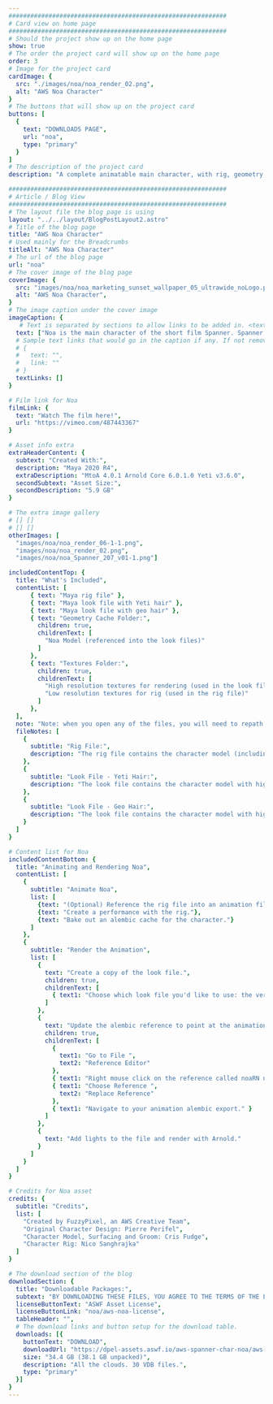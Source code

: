 ```yaml
---
############################################################
# Card view on home page
############################################################
# Should the project show up on the home page
show: true
# The order the project card will show up on the home page
order: 3
# Image for the project card
cardImage: {
  src: "./images/noa/noa_render_02.png",
  alt: "AWS Noa Character"
}
# The buttons that will show up on the project card
buttons: [
  {
    text: "DOWNLOADS PAGE",
    url: "noa",
    type: "primary"
  }
]
# The description of the project card
description: "A complete animatable main character, with rig, geometry, textures, and hair groom, represented in Maya. Noa is the hero of the short film Spanner, created by AWS’s in-house production team FuzzyPixel."

############################################################
# Article / Blog View
############################################################
# The layout file the blog page is using
layout: "../../layout/BlogPostLayout2.astro"
# Title of the blog page
title: "AWS Noa Character"
# Used mainly for the Breadcrumbs
titleAlt: "AWS Noa Character"
# The url of the blog page
url: "noa"
# The cover image of the blog page
coverImage: {
  src: "images/noa/noa_marketing_sunset_wallpaper_05_ultrawide_noLogo.png",
  alt: "AWS Noa Character",
}
# The image caption under the cover image
imageCaption: {
   # Text is separated by sections to allow links to be added in. <text> <link> <text>
  text: ["Noa is the main character of the short film Spanner. Spanner was created by FuzzyPixel, a production team within AWS that consists of artists and creatives that push and test new cloud technologies to help ensure they stand up to the rigors of real-world production.",],
  # Sample text links that would go in the caption if any. If not remove them like this:
  # {
  #   text: "",
  #   link: ""
  # }
  textLinks: []
}

# Film link for Noa
filmLink: {
  text: "Watch The film here!",
  url: "https://vimeo.com/487443367"
}

# Asset info extra
extraHeaderContent: {
  subtext: "Created With:",
  description: "Maya 2020 R4",
  extraDescription: "MtoA 4.0.1 Arnold Core 6.0.1.0 Yeti v3.6.0",
  secondSubtext: "Asset Size:",
  secondDescription: "5.9 GB"
}

# The extra image gallery
# [] []
# [] []
otherImages: [ 
  "images/noa/noa_render_06-1-1.png", 
  "images/noa/noa_render_02.png",
  "images/noa/noa_Spanner_207_v01-1.png"]

includedContentTop: {
  title: "What's Included",
  contentList: [   
      { text: "Maya rig file" },
      { text: "Maya look file with Yeti hair" },
      { text: "Maya look file with geo hair" },
      { text: "Geometry Cache Folder:",
        children: true,
        childrenText: [
          "Noa Model (referenced into the look files)"
        ] 
      },
      { text: "Textures Folder:",
        children: true,
        childrenText: [
          "High resolution textures for rendering (used in the look files)",
          "Low resolution textures for rig (used in the rig file)"
        ] 
      },
  ],
  note: "Note: when you open any of the files, you will need to repath the textures, and in the look files you will need to repath the alembic cache, to point to the location of the files on your computer.",
  fileNotes: [
    {
      subtitle: "Rig File:",
      description: "The rig file contains the character model (including low resolution hair geometry) and simple materials with low resolution textures applied."
    },
    {
      subtitle: "Look File - Yeti Hair:",
      description: "The look file contains the character model with high resolution textures and materials applied. This look file also contains a Yeti hair system that can be simulated. In order to use this look file interactively or for rendering, you will need a Yeti license."
    },
    {
      subtitle: "Look File - Geo Hair:",
      description: "The look file contains the character model with high resolution textures and materials applied. This look file contains hair geometry, and does not require any extra licensing to render."
    }
  ]
}

# Content list for Noa
includedContentBottom: {
  title: "Animating and Rendering Noa",
  contentList: [
    {
      subtitle: "Animate Noa",
      list: [
        {text: "(Optional) Reference the rig file into an animation file."},
        {text: "Create a performance with the rig."},
        {text: "Bake out an alembic cache for the character."}
      ]
    },
    {
      subtitle: "Render the Animation",
      list: [
        {
          text: "Create a copy of the look file.",
          children: true,
          childrenText: [
            { text1: "Choose which look file you'd like to use: the version with Yeti hair, or the version without Yeti hair."}
          ] 
        },
        {
          text: "Update the alembic reference to point at the animation export you did earlier.",
          children: true,
          childrenText: [
            {
              text1: "Go to File ",
              text2: "Reference Editor"
            },
            { text1: "Right mouse click on the reference called noaRN noa.abc" },
            { text1: "Choose Reference ",
              text2: "Replace Reference" 
            },
            { text1: "Navigate to your animation alembic export." }
          ]
        },
        {
          text: "Add lights to the file and render with Arnold."
        }
      ]
    }
  ]
}

# Credits for Noa asset
credits: {
  subtitle: "Credits",
  list: [
    "Created by FuzzyPixel, an AWS Creative Team",
    "Original Character Design: Pierre Perifel",
    "Character Model, Surfacing and Groom: Cris Fudge",
    "Character Rig: Nico Sanghrajka"
  ]
}

# The download section of the blog
downloadSection: {
  title: "Downloadable Packages:",
  subtext: "BY DOWNLOADING THESE FILES, YOU AGREE TO THE TERMS OF THE LICENSE LINKED BELOW.",
  licenseButtonText: "ASWF Asset License",
  licenseButtonLink: "noa/aws-noa-license",
  tableHeader: "",
  # The download links and button setup for the download table.
  downloads: [{
    buttonText: "DOWNLOAD",
    downloadUrl: "https://dpel-assets.aswf.io/aws-spanner-char-noa/aws-spanner-char-noa.zip",
    size: "34.4 GB (38.1 GB unpacked)",
    description: "All the clouds. 30 VDB files.",
    type: "primary"
  }]
}
---
```


